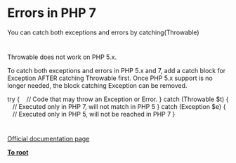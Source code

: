 # Errors in PHP 7





You can catch both exceptions and errors by catching(Throwable)

  

#



Throwable does not work on PHP 5.x.

To catch both exceptions and errors in PHP 5.x and 7, add a catch block for Exception AFTER catching Throwable first.
Once PHP 5.x support is no longer needed, the block catching Exception can be removed.

try
{
&#xA0;&#xA0; // Code that may throw an Exception or Error.
}
catch (Throwable $t)
{
&#xA0;&#xA0; // Executed only in PHP 7, will not match in PHP 5
}
catch (Exception $e)
{
&#xA0;&#xA0; // Executed only in PHP 5, will not be reached in PHP 7
}

  

#

[Official documentation page](https://www.php.net/manual/en/language.errors.php7.php)

**[To root](/README.md)**